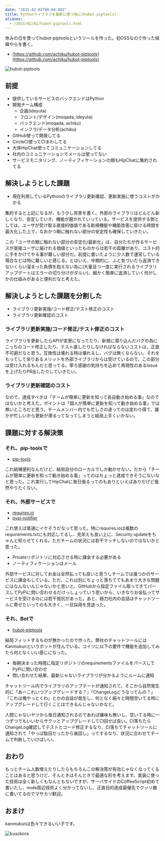 ```yaml
---
date: "2015-02-02T00:00:00Z"
title: Pythonライブラリを最新に保つ為に(hubot-piptools)
aliases:
  - /2015/02/02/hubot-piptools.html
---
```


休みの日を使ってhubot-piptoolsというツールを作った。初OSSなので作った経緯やらを書く。

- [https://github.com/achiku/hubot-piptools](https://github.com/achiku/hubot-piptools)

![hubot-piptools](/images/hubot-piptools.png)


## 前提

- 提供しているサービスのバックエンドはPython
- 開発チーム構成
    * 企画(ideyuta)
    * フロント/デザイン(moqada, ideyuta)
    * バックエンド(moqada, achiku)
    * インフラ/データ分析(achiku)
- GitHub使って開発してる
- CircleCI使ってCIまわしてる
- 大体HipChat使ってコミュニケーションしてる
- 社内のコミュニケーションでメールは使ってない
- サービスモニタリング、ノーティフィケーションの類もHipChatに集約されてる


## 解決しようとした課題

- 現在利用しているPythonのライブラリ更新確認、更新実施に使うコストがかかる

集約すると上記になるが、もう少し背景を書く。外部のライブラリはどんどん新しくなり、安定していき、機能が磨かれていっている。サービスを提供する側としては、ユーザが受け取る直接的価値である新規機能や機能改善に掛ける時間を最大化した上で、なおかつ眼に触れない部分の安定性も確保していきたい。

この「ユーザの眼に触れない部分の安定化/最新化」は、自分たちが作るサービスが直接ユーザに届けれる価値といったものからは若干の距離があり、コスト的に手をかけてやる事が難しい部分だ。前提に書いたように少人数で運営している場合などは特に難しいと感じる。とはいえ、中期的に、ふと気づいたら返済できないくらい溜まった負債を抱えない為に(大量且つ一度に実行されるライブラリアップデートはエラーの切り分けがダルい)、細かく簡単に返済していく何がしかの仕組みがあると便利だなと考えた。


## 解決しようとした課題を分割した

- ライブラリ更新実施/コード修正/テスト修正のコスト
- ライブラリ更新確認のコスト


### ライブラリ更新実施/コード修正/テスト修正のコスト

ライブラリを更新したらAPIが変更になってたり、新規に潜り込んだバグの為にこっちのコード修正したり、テスト直したりしなければならないコストは、正直不可避だなと思う。互換性は壊れる時は壊れるし、バグは無くならない。それをもってして余りあるメリットを外部ライブラリからは受けているので、この部分は受け入れるもんだと思ってる。寧ろ感謝の気持ちを込めて再現性のあるIssueを上げたりPR出したりしていきたい。


### ライブラリ更新確認のコスト

なので、達成すべきは「チームが簡単に更新を知って各自動き始める事」なのではないかと考えた。ポイントは「個人が簡単に更新を知って動き始める事」では無いところだと思う。チームメンバー内でも忙しさの波ってのは変わり得て、誰かが忙しいから更新が滞るってなってしまうと結局上手くいかない。


## 課題に対する解決策

### それ、pip-toolsで

- [pip-tools](https://github.com/nvie/pip-tools)

これ結構便利なんだけど、結局自分のローカルでしか動かせない。だから「チームが簡単に更新を知って動き始める事」ってのはちょっと達成できそうにないなと思った。これ実行してHipChatに毎日張るってのもありといえばありだけど俄然やりたくない。


### それ、外部サービスで

- [requires.io](https://requires.io/)
- [pypi-notifier](http://www.pypi-notifier.org/)

これ使えば普通にイケそうだなって思った。特にrequires.ioは複数のrequirements.txtにも対応してるし、見栄えも良い上に、Security updateをちゃんと知らせてくれる。ただチームの状況には若干マッチしないのではないかと思った。

- Privateリポジトリに対応させる時に課金する必要がある
- ノーティフィケーションはメール

外部サービスに対してお金は全然払っても良いと思うしチームでは幾つかのサービスに課金もしている。ただ、これは別にちょっと落ちててもあまり大きな問題にはなんないんじゃないかと思いと、GitHubから指定ファイル取ってきてパースしてPyPiに問い合わせるだけっしょっていう思いから、いきなりお金払ってサービスを受けるのには若干抵抗があった。あと、極力社内の会話はチャットツールに寄せたいってのも大きく、一旦採用を見送った。


### それ、Botで

- [hubot-piptools](https://github.com/achiku/hubot-piptools)

結局フィットするものが無かったので作った。弊社のチャットツールにはKanmukunというボットが住んでいる。コイツに以下の要件で機能を追加してみたら何となくいい感じになった。

- 毎朝決まった時間に指定リポジトリのrequirementsファイルをパースしてPyPiに問い合わせ
- 問い合わせた結果、最新じゃないライブラリが分かるようにルームに通知

チャットツール内でライブラリのアップデートが通知されて、そこから自然発生的に「あーこれいつアップグレードする？」「ChangeLogどうなってんの？」「これは俺やっとくわ」とかの会話が発生し、何となく細々と時間空いてる時にアップグレードして行くことはできるんじゃないかなと。

人間じゃないヤツから毎日通知されるのであれば嫌味も無いし、空いてる時に一つずつでもいいからサクッとアップグレードしてCI回せば良い。CI落ちたらChangeLog確認してテストとコード修正するなり、CI落ちてチャットツールに通知されて「やっぱ駄目だったから後回し」ってするなり、状況に合わせてチームで判断していけばいい。


## おわり

もっとチーム人数増えたりしたらもちろんこの解決策が有効じゃなくなってくることはあると思うけど、そんときはそんときで最適な形を考えます。実装に使った技術は全く新しくもなんともないですが、サーバサイドのCoffeeScript初めて書いたし、node周辺技術よく分かってないし、正直目的達成最優先でクッソ雑に書いてるのでマサカリ歓迎。


## おまけ

kanmukunは色々できるいい子です。

![kusokora](/images/achiku_kc.png)

